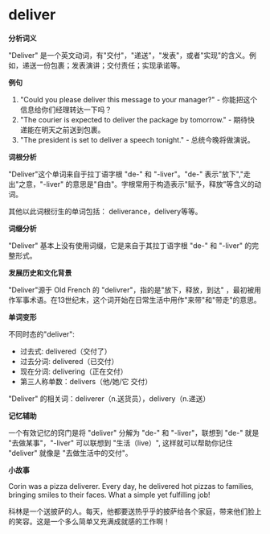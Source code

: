 # deliver

**分析词义**

  

"Deliver" 是一个英文动词，有"交付"，"递送"，"发表"，或者"实现"的含义。例如，递送一份包裹；发表演讲；交付责任；实现承诺等。

  

**例句**

  

1.  "Could you please deliver this message to your manager?" - 你能把这个信息给你们经理转达一下吗？
2.  "The courier is expected to deliver the package by tomorrow." - 期待快递能在明天之前送到包裹。
3.  "The president is set to deliver a speech tonight." - 总统今晚将做演说。

  

**词根分析**

  

"Deliver"这个单词来自于拉丁语字根 "de-" 和 "-liver"。"de-" 表示"放下","走出"之意，"-liver" 的意思是"自由"。字根常用于构造表示"赋予，释放”等含义的动词。

  

其他以此词根衍生的单词包括： deliverance，delivery等等。

  

**词缀分析**

  

"Deliver" 基本上没有使用词缀，它是来自于其拉丁语字根 "de-" 和 "-liver" 的完整形式。

  

**发展历史和文化背景**

  

"Deliver"源于 Old French 的 "delivrer"，指的是"放下，释放，到达" ，最初被用作军事术语。在13世纪末，这个词开始在日常生活中用作"来带"和"带走"的意思。

  

**单词变形**

  

不同时态的"deliver":

  

*   过去式: delivered（交付了）
*   过去分词: delivered（已交付）
*   现在分词: delivering（正在交付）
*   第三人称单数：delivers（他/她/它 交付）

  

"Deliver" 的相关词：deliverer（n.送货员），delivery（n.递送）

  

**记忆辅助**

  

一个有效记忆的窍门是将 "deliver" 分解为 "de-" 和 "-liver"，联想到 "de-" 就是 "去做某事"，"-liver" 可以联想到 "生活（live）", 这样就可以帮助你记住 "deliver" 就像是 "去做生活中的交付"。

  

**小故事**

  

Corin was a pizza deliverer. Every day, he delivered hot pizzas to families, bringing smiles to their faces. What a simple yet fulfilling job!

  

科林是一个送披萨的人。每天，他都要送热乎乎的披萨给各个家庭，带来他们脸上的笑容。这是一个多么简单又充满成就感的工作啊！
